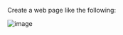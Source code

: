 Create a web page like the following:

![image](https://github.com/nsinorov/SoftUniMainPath/assets/45227327/be6bea5f-29f1-4e96-8c75-d6d28a1b30e1)

